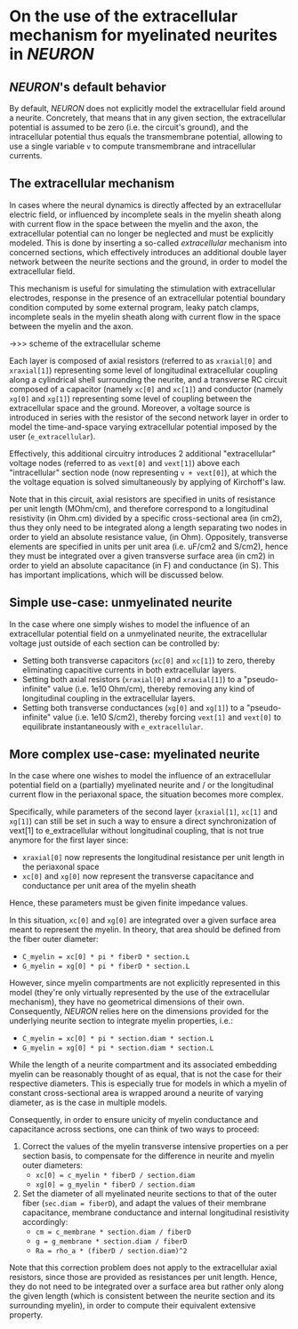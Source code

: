 # On the use of the extracellular mechanism for myelinated neurites in *NEURON*

## *NEURON*'s default behavior

By default, *NEURON* does not explicitly model the extracellular field around a neurite. Concretely, that means that in any given section, the extracellular potential is assumed to be zero (i.e. the circuit's ground), and the intracellular potential thus equals the transmembrane potential, allowing to use a single variable `v` to compute transmembrane and intracellular currents.

## The extracellular mechanism

In cases where the neural dynamics is directly affected by an extracellular electric field, or influenced by incomplete seals in the myelin sheath along with current flow in the space between the myelin and the axon, the extracellular potential can no longer be neglected and must be explicitly modeled. This is done by inserting a so-called *extracellular* mechanism into concerned sections, which effectively introduces an additional double layer network between the neurite sections and the ground, in order to model the extracellular field.

This mechanism is useful for simulating the stimulation with extracellular electrodes, response in the presence of an extracellular potential boundary condition computed by some external program, leaky patch clamps, incomplete seals in the myelin sheath along with current flow in the space between the myelin and the axon.

->>> scheme of the extracellular scheme

Each layer is composed of axial resistors (referred to as `xraxial[0]` and `xraxial[1]`) representing some level of longitudinal extracellular coupling along a cylindrical shell surrounding the neurite, and a transverse RC circuit composed of a capacitor (namely `xc[0]` and `xc[1]`) and conductor (namely `xg[0]` and `xg[1]`) representing some level of coupling between the extracellular space and the ground. Moreover, a voltage source is introduced in series with the resistor of the second network layer in order to model the time-and-space varying extracellular potential imposed by the user (`e_extracellular`).

Effectively, this additional circuitry introduces 2 additional "extracellular" voltage nodes (referred to as `vext[0]` and `vext[1]`) above each "intracellular" section node (now representing `v + vext[0]`), at which the the voltage equation is solved simultaneously by applying of Kirchoff's law.

Note that in this circuit, axial resistors are specified in units of resistance per unit length (MOhm/cm), and therefore correspond to a longitudinal resistivity (in Ohm.cm) divided by a specific cross-sectional area (in cm2), thus they only need to be integrated along a length separating two nodes in order to yield an absolute resistance value, (in Ohm).
Oppositely, transverse elements are specified in units per unit area (i.e. uF/cm2 and S/cm2), hence they must be integrated over a given transverse surface area (in cm2) in order to yield an absolute capacitance (in F) and conductance (in S). This has important implications, which will be discussed below.

## Simple use-case: unmyelinated neurite

In the case where one simply wishes to model the influence of an extracellular potential field on a unmyelinated neurite, the extracellular voltage just outside of each section can be controlled by:
- Setting both transverse capacitors (`xc[0]` and `xc[1]`) to zero, thereby eliminating capacitive currents in both extracellular layers.
- Setting both axial resistors (`xraxial[0]` and `xraxial[1]`) to a "pseudo-infinite" value (i.e. 1e10 Ohm/cm), thereby removing any kind of longitudinal coupling in the extracellular layers.
- Setting both transverse conductances (`xg[0]` and `xg[1]`) to a "pseudo-infinite" value (i.e. 1e10 S/cm2), thereby forcing `vext[1]` and `vext[0]` to equilibrate instantaneously with `e_extracellular`.

## More complex use-case: myelinated neurite

In the case where one wishes to model the influence of an extracellular potential field on a (partially) myelinated neurite and / or the longitudinal current flow in the periaxonal space, the situation becomes more complex.

Specifically, while parameters of the second layer (`xraxial[1]`, `xc[1]` and `xg[1]`) can still be set in such a way to ensure a direct synchronization of vext[1] to e_extracellular without longitudinal coupling, that is not true anymore for the first layer since:
- `xraxial[0]` now represents the longitudinal resistance per unit length in the periaxonal space
- `xc[0]` and `xg[0]` now represent the transverse capacitance and conductance per unit area of the myelin sheath

Hence, these parameters must be given finite impedance values.

In this situation, `xc[0]` and `xg[0]` are integrated over a given surface area meant to represent the myelin.
In theory, that area should be defined from the fiber outer diameter:
- `C_myelin = xc[0] * pi * fiberD * section.L`
- `G_myelin = xg[0] * pi * fiberD * section.L`

However, since myelin compartments are not explicitly represented in this model (they're only virtually represented by the use of the extracellular mechanism), they have no geometrical dimensions of their own. Consequently, *NEURON* relies here on the dimensions provided for the underlying neurite section to integrate myelin properties, i.e.:
- `C_myelin = xc[0] * pi * section.diam * section.L`
- `G_myelin = xg[0] * pi * section.diam * section.L`

While the length of a neurite compartment and its associated embedding myelin can be reasonably thought of as equal, that is not the case for their respective diameters. This is especially true for models in which a myelin of constant cross-sectional area is wrapped around a neurite of varying diameter, as is the case in multiple models.

Consequently, in order to ensure unicity of myelin conductance and capacitance across sections, one can think of two ways to proceed:
1. Correct the values of the myelin transverse intensive properties on a per section basis, to compensate for the difference in neurite and myelin outer diameters:
    - `xc[0] = c_myelin * fiberD / section.diam`
    - `xg[0] = g_myelin * fiberD / section.diam`
2. Set the diameter of all myelinated neurite sections to that of the outer fiber (`sec.diam = fiberD`), and adapt the values of their membrane capacitance, membrane conductance and internal longitudinal resistivity accordingly:
    - `cm = c_membrane * section.diam / fiberD`
    - `g = g_membrane * section.diam / fiberD`
    - `Ra = rho_a * (fiberD / section.diam)^2`

Note that this correction problem does not apply to the extracellular axial resistors, since those are provided as resistances per unit length. Hence, they do not need to be integrated over a surface area but rather only along the given length (which is consistent between the neurite section and its surrounding myelin), in order to compute their equivalent extensive property.
